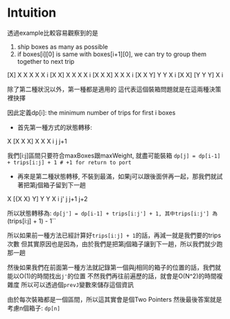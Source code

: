 # Intuition

透過example比較容易觀察到的是
1. ship boxes as many as possible
2. if boxes[i][0] is same with boxes[i+1][0], we can try to group them together to next trip

[X] X X X X X
 i
[X X] X X X X
 i
[X X X] X X X
 i
[X X Y] Y Y X
 i
[X X] [Y Y Y] X
 i

除了第二種狀況以外，第一種都是適用的
這代表這個裝箱問題就是在這兩種決策裡抉擇

因此定義dp[i]: the minimum number of trips for first i boxes

- 首先第一種方式的狀態轉移:

X [X X X] X X X
   i   j  j+1

我們[i:j]區間只要符合maxBoxes跟maxWeight, 就盡可能裝箱
`dp[j] = dp[i-1] + trips[i:j] + 1 # +1 for return to port`

- 再來是第二種狀態轉移, 不裝到最滿，如果j可以跟後面併再一起，那我們就試著把第j個箱子留到下一趟

X [{X X}  Y]  Y   Y  X
   i  j'  j  j+1 j+2

所以狀態轉移為:
`dp[j'] = dp[i-1] + trips[i:j'] + 1, 其中trips[i:j'] 為 `(trips[i:j] + 1) - 1``

所以如果前一種方法已經計算好`trips[i:j] + 1`的話，再減一就是我們要的trips次數
但其實原因也是因為，由於我們是把第j個箱子讓到下一趟，所以我們就少跑那一趟

然後如果我們在前面第一種方法就記錄第一個與j相同的箱子的位置的話，我們就能以O(1)的時間找出`j'`的位置
不然我們再往前遍歷的話，就會是O(N^2)的時間複雜度
所以可以透過個`prevJ`變數來儲存這個資訊


由於每次裝箱都是一個區間，所以這其實會是個Two Pointers
然後最後答案就是考慮n個箱子: `dp[n]`